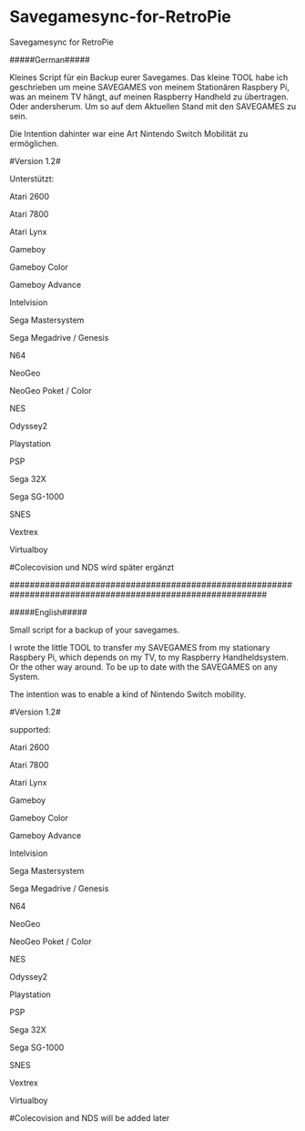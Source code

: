 # Savegamesync-for-RetroPie
Savegamesync for RetroPie

#####German#####

Kleines Script für ein Backup eurer Savegames.
Das kleine TOOL habe ich geschrieben um meine SAVEGAMES von meinem Stationären Raspbery Pi, was an meinem TV hängt, auf meinen Raspberry Handheld zu übertragen. Oder andersherum. Um so auf dem Aktuellen Stand mit den SAVEGAMES zu sein.

Die Intention dahinter war eine Art Nintendo Switch Mobilität zu ermöglichen.

#Version 1.2#

Unterstützt:

Atari 2600

Atari 7800

Atari Lynx

Gameboy

Gameboy Color

Gameboy Advance

Intelvision

Sega Mastersystem

Sega Megadrive / Genesis

N64

NeoGeo

NeoGeo Poket / Color

NES

Odyssey2

Playstation

PSP

Sega 32X

Sega SG-1000

SNES

Vextrex

Virtualboy

#Colecovision und NDS wird später ergänzt


###########################################################################################################

#####English#####

Small script for a backup of your savegames.

I wrote the little TOOL to transfer my SAVEGAMES from my stationary Raspbery Pi, which depends on my TV, to my Raspberry Handheldsystem. Or the other way around. 
To be up to date with the SAVEGAMES on any System.


The intention was to enable a kind of Nintendo Switch mobility.

#Version 1.2#

supported:

Atari 2600

Atari 7800

Atari Lynx

Gameboy

Gameboy Color

Gameboy Advance

Intelvision

Sega Mastersystem

Sega Megadrive / Genesis

N64

NeoGeo

NeoGeo Poket / Color

NES

Odyssey2

Playstation

PSP

Sega 32X

Sega SG-1000

SNES

Vextrex

Virtualboy

#Colecovision and NDS will be added later

